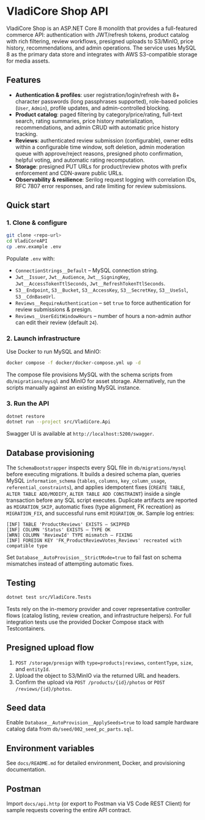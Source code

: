 # VladiCore Shop API

VladiCore Shop is an ASP.NET Core 8 monolith that provides a full-featured commerce API: authentication with JWT/refresh tokens,
product catalog with rich filtering, review workflows, presigned uploads to S3/MinIO, price history, recommendations, and admin
operations. The service uses MySQL 8 as the primary data store and integrates with AWS S3-compatible storage for media assets.

## Features

- **Authentication & profiles**: user registration/login/refresh with 8+ character passwords (long passphrases supported),
  role-based policies (`User`, `Admin`), profile updates, and admin-controlled blocking.
- **Product catalog**: paged filtering by category/price/rating, full-text search, rating summaries, price history materialization,
  recommendations, and admin CRUD with automatic price history tracking.
- **Reviews**: authenticated review submission (configurable), owner edits within a configurable time window, soft deletion,
  admin moderation queue with approve/reject reasons, presigned photo confirmation, helpful voting, and automatic rating
  recomputation.
- **Storage**: presigned PUT URLs for product/review photos with prefix enforcement and CDN-aware public URLs.
- **Observability & resilience**: Serilog request logging with correlation IDs, RFC 7807 error responses, and rate limiting for
  review submissions.

## Quick start

### 1. Clone & configure

```bash
git clone <repo-url>
cd VladiCoreAPI
cp .env.example .env
```

Populate `.env` with:

- `ConnectionStrings__Default` – MySQL connection string.
- `Jwt__Issuer`, `Jwt__Audience`, `Jwt__SigningKey`, `Jwt__AccessTokenTtlSeconds`, `Jwt__RefreshTokenTtlSeconds`.
- `S3__Endpoint`, `S3__Bucket`, `S3__AccessKey`, `S3__SecretKey`, `S3__UseSsl`, `S3__CdnBaseUrl`.
- `Reviews__RequireAuthentication` – set `true` to force authentication for review submissions & presign.
- `Reviews__UserEditWindowHours` – number of hours a non-admin author can edit their review (default `24`).

### 2. Launch infrastructure

Use Docker to run MySQL and MinIO:

```bash
docker compose -f docker/docker-compose.yml up -d
```

The compose file provisions MySQL with the schema scripts from `db/migrations/mysql` and MinIO for asset storage. Alternatively,
run the scripts manually against an existing MySQL instance.

### 3. Run the API

```bash
dotnet restore
dotnet run --project src/VladiCore.Api
```

Swagger UI is available at `http://localhost:5200/swagger`.

## Database provisioning

The `SchemaBootstrapper` inspects every SQL file in `db/migrations/mysql` before executing migrations. It builds a desired schema
plan, queries MySQL `information_schema` (`tables`, `columns`, `key_column_usage`, `referential_constraints`), and applies
idempotent fixes (`CREATE TABLE`, `ALTER TABLE ADD/MODIFY`, `ALTER TABLE ADD CONSTRAINT`) inside a single transaction before any
SQL script executes. Duplicate artifacts are reported as `MIGRATION_SKIP`, automatic fixes (type alignment, FK recreation) as
`MIGRATION_FIX`, and successful runs emit `MIGRATION_OK`. Sample log entries:

```
[INF] TABLE 'ProductReviews' EXISTS — SKIPPED
[INF] COLUMN 'Status' EXISTS — TYPE OK
[WRN] COLUMN 'ReviewId' TYPE mismatch — FIXING
[INF] FOREIGN KEY 'FK_ProductReviewVotes_Reviews' recreated with compatible type
```

Set `Database__AutoProvision__StrictMode=true` to fail fast on schema mismatches instead of attempting automatic fixes.

## Testing

```bash
dotnet test src/VladiCore.Tests
```

Tests rely on the in-memory provider and cover representative controller flows (catalog listing, review creation, and
infrastructure helpers). For full integration tests use the provided Docker Compose stack with Testcontainers.

## Presigned upload flow

1. `POST /storage/presign` with `type=products|reviews`, `contentType`, `size`, and `entityId`.
2. Upload the object to S3/MinIO via the returned URL and headers.
3. Confirm the upload via `POST /products/{id}/photos` or `POST /reviews/{id}/photos`.

## Seed data

Enable `Database__AutoProvision__ApplySeeds=true` to load sample hardware catalog data from `db/seed/002_seed_pc_parts.sql`.

## Environment variables

See `docs/README.md` for detailed environment, Docker, and provisioning documentation.

## Postman

Import `docs/api.http` (or export to Postman via VS Code REST Client) for sample requests covering the entire API contract.
